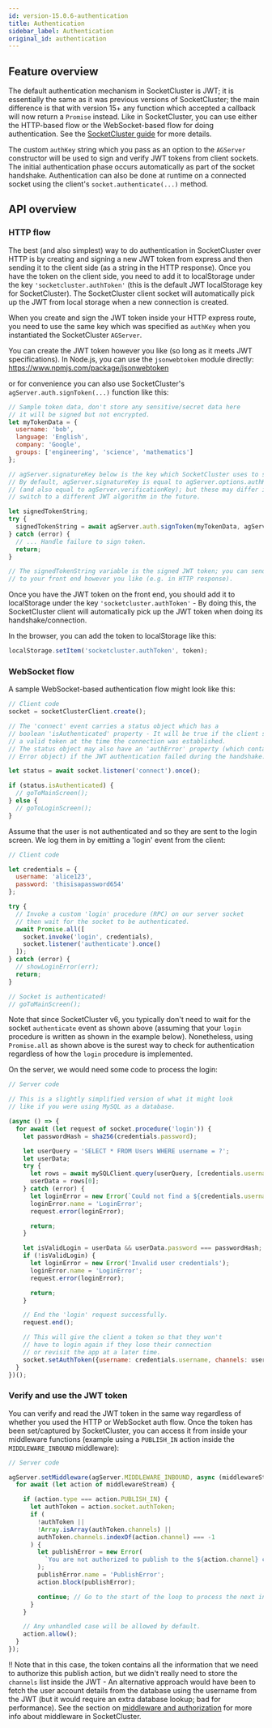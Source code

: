 ```yaml
---
id: version-15.0.6-authentication
title: Authentication
sidebar_label: Authentication
original_id: authentication
---
```


## Feature overview

The default authentication mechanism in SocketCluster is JWT; it is essentially the same as it was previous versions of SocketCluster; the main difference is that with version 15+ any function which accepted a callback will now return a `Promise` instead. Like in SocketCluster, you can use either the HTTP-based flow or the WebSocket-based flow for doing authentication. See the [SocketCluster guide](https://socketcluster.io/#!/docs/authentication) for more details.

The custom `authKey` string which you pass as an option to the `AGServer` constructor will be used to sign and verify JWT tokens from client sockets.
The initial authentication phase occurs automatically as part of the socket handshake. Authentication can also be done at runtime on a connected socket using the client's `socket.authenticate(...)` method.

## API overview

### HTTP flow

The best (and also simplest) way to do authentication in SocketCluster over HTTP is by creating and signing a new JWT token from express and then sending it to the client side (as a string in the HTTP response). Once you have the token on the client side, you need to add it to localStorage under the key `'socketcluster.authToken'` (this is the default JWT localStorage key for SocketCluster). The SocketCluster client socket will automatically pick up the JWT from local storage when a new connection is created.

When you create and sign the JWT token inside your HTTP express route, you need to use the same key which was specified as `authKey` when you instantiated the SocketCluster `AGServer`.

You can create the JWT token however you like (so long as it meets JWT specifications). In Node.js, you can use the `jsonwebtoken` module directly: https://www.npmjs.com/package/jsonwebtoken

or for convenience you can also use SocketCluster's `agServer.auth.signToken(...)` function like this:

```js
// Sample token data, don't store any sensitive/secret data here
// it will be signed but not encrypted.
let myTokenData = {
  username: 'bob',
  language: 'English',
  company: 'Google',
  groups: ['engineering', 'science', 'mathematics']
};

// agServer.signatureKey below is the key which SocketCluster uses to sign the token.
// By default, agServer.signatureKey is equal to agServer.options.authKey
// (and also equal to agServer.verificationKey); but these may differ if you
// switch to a different JWT algorithm in the future.

let signedTokenString;
try {
  signedTokenString = await agServer.auth.signToken(myTokenData, agServer.signatureKey);
} catch (error) {
  // ... Handle failure to sign token.
  return;
}

// The signedTokenString variable is the signed JWT token; you can send it
// to your front end however you like (e.g. in HTTP response).
```

Once you have the JWT token on the front end, you should add it to localStorage under the key `'socketcluster.authToken'` - By doing this, the SocketCluster client will automatically pick up the JWT token when doing its handshake/connection.

In the browser, you can add the token to localStorage like this:

```js
localStorage.setItem('socketcluster.authToken', token);
```

### WebSocket flow

A sample WebSocket-based authentication flow might look like this:

```js
// Client code
socket = socketClusterClient.create();

// The 'connect' event carries a status object which has a
// boolean 'isAuthenticated' property - It will be true if the client socket carried
// a valid token at the time the connection was established.
// The status object may also have an 'authError' property (which contains an
// Error object) if the JWT authentication failed during the handshake.

let status = await socket.listener('connect').once();

if (status.isAuthenticated) {
  // goToMainScreen();
} else {
  // goToLoginScreen();
}
```

Assume that the user is not authenticated and so they are sent to the login screen. We log them in by emitting a 'login' event from the client:

```js
// Client code

let credentials = {
  username: 'alice123',
  password: 'thisisapassword654'
};

try {
  // Invoke a custom 'login' procedure (RPC) on our server socket
  // then wait for the socket to be authenticated.
  await Promise.all([
    socket.invoke('login', credentials),
    socket.listener('authenticate').once()
  ]);
} catch (error) {
  // showLoginError(err);
  return;
}

// Socket is authenticated!
// goToMainScreen();
```

Note that since SocketCluster v6, you typically don't need to wait for the socket <code>authenticate</code> event as shown above (assuming that your <code>login</code> procedure is written as shown in the example below). Nonetheless, using `Promise.all` as shown above is the surest way to check for authentication regardless of how the <code>login</code> procedure is implemented.

On the server, we would need some code to process the login:

```js
// Server code

// This is a slightly simplified version of what it might look
// like if you were using MySQL as a database.

(async () => {
  for await (let request of socket.procedure('login')) {
    let passwordHash = sha256(credentials.password);

    let userQuery = 'SELECT * FROM Users WHERE username = ?';
    let userData;
    try {
      let rows = await mySQLClient.query(userQuery, [credentials.username]);
      userData = rows[0];
    } catch (error) {
      let loginError = new Error(`Could not find a ${credentials.username} user`);
      loginError.name = 'LoginError';
      request.error(loginError);

      return;
    }

    let isValidLogin = userData && userData.password === passwordHash;
    if (!isValidLogin) {
      let loginError = new Error('Invalid user credentials');
      loginError.name = 'LoginError';
      request.error(loginError);

      return;
    }

    // End the 'login' request successfully.
    request.end();

    // This will give the client a token so that they won't
    // have to login again if they lose their connection
    // or revisit the app at a later time.
    socket.setAuthToken({username: credentials.username, channels: userData.channels});
  }
})();
```

### Verify and use the JWT token

You can verify and read the JWT token in the same way regardless of whether you used the HTTP or WebSocket auth flow. Once the token has been set/captured by SocketCluster,
you can access it from inside your middleware functions (example using a `PUBLISH_IN` action inside the `MIDDLEWARE_INBOUND` middleware):

```js
// Server code

agServer.setMiddleware(agServer.MIDDLEWARE_INBOUND, async (middlewareStream) => {
  for await (let action of middlewareStream) {

    if (action.type === action.PUBLISH_IN) {
      let authToken = action.socket.authToken;
      if (
        !authToken ||
        !Array.isArray(authToken.channels) ||
        authToken.channels.indexOf(action.channel) === -1
      ) {
        let publishError = new Error(
          `You are not authorized to publish to the ${action.channel} channel`
        );
        publishError.name = 'PublishError';
        action.block(publishError);

        continue; // Go to the start of the loop to process the next inbound action.
      }
    }

    // Any unhandled case will be allowed by default.
    action.allow();
  }
});
```

!! Note that in this case, the token contains all the information that we need to authorize this publish action, but we didn't really need to store the `channels` list inside the JWT - An alternative approach would have been to fetch the user account details from the database using the username from the JWT (but it would require an extra database lookup; bad for performance). See the section on [middleware and authorization](middleware-and-authorization.md) for more info about middleware in SocketCluster.
